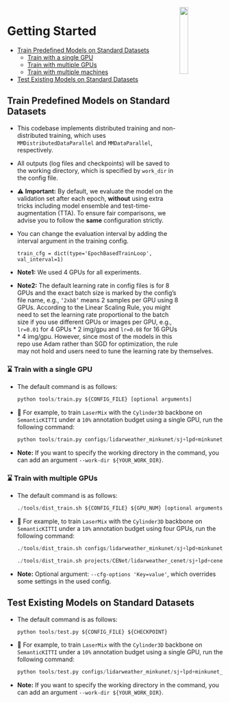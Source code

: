 <img src="../docs/figs/logo.png" align="right" width="20%">

# Getting Started
- [Train Predefined Models on Standard Datasets](#train-predefined-models-on-standard-datasets)
  - [Train with a single GPU](#hourglass-train-with-a-single-gpu)
  - [Train with multiple GPUs](#hourglass-train-with-multiple-gpus)
  - [Train with multiple machines](#hourglass-train-with-multiple-machines)
- [Test Existing Models on Standard Datasets](#test-existing-models-on-standard-datasets)


## Train Predefined Models on Standard Datasets

- This codebase implements distributed training and non-distributed training, which uses `MMDistributedDataParallel` and `MMDataParallel`, respectively.

- All outputs (log files and checkpoints) will be saved to the working directory, which is specified by `work_dir` in the config file.

- :warning: **Important:** By default, we evaluate the model on the validation set after each epoch, **without** using extra tricks including model ensemble and test-time-augmentation (TTA). To ensure fair comparisons, we advise you to follow the **same** configuration strictly.

- You can change the evaluation interval by adding the interval argument in the training config.
  ```Shell
  train_cfg = dict(type='EpochBasedTrainLoop', val_interval=1)
  ```
- **Note1:** We used 4 GPUs for all experiments.
- **Note2:** The default learning rate in config files is for 8 GPUs and the exact batch size is marked by the config’s file name, e.g., `‘2xb8’` means 2 samples per GPU using 8 GPUs. According to the Linear Scaling Rule, you might need to set the learning rate proportional to the batch size if you use different GPUs or images per GPU, e.g., `lr=0.01` for 4 GPUs * 2 img/gpu and `lr=0.08` for 16 GPUs * 4 img/gpu. However, since most of the models in this repo use Adam rather than SGD for optimization, the rule may not hold and users need to tune the learning rate by themselves.

### :hourglass: Train with a single GPU
- The default command is as follows:
  ```python
  python tools/train.py ${CONFIG_FILE} [optional arguments]
  ```

- :memo: For example, to train `LaserMix` with the `Cylinder3D` backbone on `SemanticKITTI` under a `10%` annotation budget using a single GPU, run the following command:
  ```python
  python tools/train.py configs/lidarweather_minkunet/sj+lpd+minkunet_semantickitti.py
  ```
- **Note:** If you want to specify the working directory in the command, you can add an argument `--work-dir ${YOUR_WORK_DIR}`.


### :hourglass: Train with multiple GPUs
- The default command is as follows:
  ```python
  ./tools/dist_train.sh ${CONFIG_FILE} ${GPU_NUM} [optional arguments]
  ```
- :memo: For example, to train `LaserMix` with the `Cylinder3D` backbone on `SemanticKITTI` under a `10%` annotation budget using four GPUs, run the following command:
  ```python
  ./tools/dist_train.sh configs/lidarweather_minkunet/sj+lpd+minkunet_semantickitti.py 4
  ```

  ```python
  ./tools/dist_train.sh projects/CENet/lidarweather_cenet/sj+lpd+cenet_semantickitti.py 4
  ```
- **Note:** Optional argument: `--cfg-options 'Key=value'`, which overrides some settings in the used config.


## Test Existing Models on Standard Datasets

- The default command is as follows:
  ```python
  python tools/test.py ${CONFIG_FILE} ${CHECKPOINT}
  ```

- :memo: For example, to train `LaserMix` with the `Cylinder3D` backbone on `SemanticKITTI` under a `10%` annotation budget using a single GPU, run the following command:
  ```python
  python tools/test.py configs/lidarweather_minkunet/sj+lpd+minkunet_semantickitti.py work_dirs/sj+lpd+minkunet_semantickitti/epoch_15.pth
  ```
- **Note:** If you want to specify the working directory in the command, you can add an argument `--work-dir ${YOUR_WORK_DIR}`.
